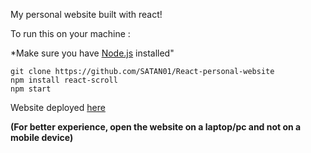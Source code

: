 My personal website built with react!

To run this on your machine :

*Make sure you have [Node.js](https://nodejs.org/en/) installed"

```
git clone https://github.com/SATAN01/React-personal-website
npm install react-scroll
npm start
```

Website deployed [here](https://copyrightcweb.netlify.app/) 

**(For better experience, open the website on a laptop/pc and not on a mobile device)**
